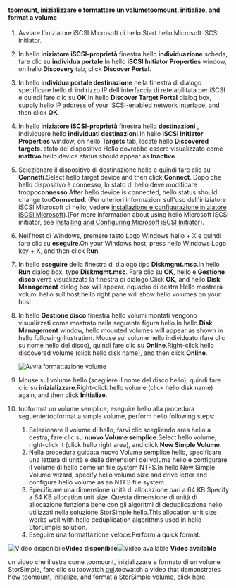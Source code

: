 <!--author=SharS last changed: 9/17/15-->

#### <a name="toomount-initialize-and-format-a-volume"></a><span data-ttu-id="8b477-101">toomount, inizializzare e formattare un volume</span><span class="sxs-lookup"><span data-stu-id="8b477-101">toomount, initialize, and format a volume</span></span>
1. <span data-ttu-id="8b477-102">Avviare l'iniziatore iSCSI Microsoft di hello.</span><span class="sxs-lookup"><span data-stu-id="8b477-102">Start hello Microsoft iSCSI initiator.</span></span>
2. <span data-ttu-id="8b477-103">In hello **iniziatore iSCSI-proprietà** finestra hello **individuazione** scheda, fare clic su **individua portale**.</span><span class="sxs-lookup"><span data-stu-id="8b477-103">In hello **iSCSI Initiator Properties** window, on hello **Discovery** tab, click **Discover Portal**.</span></span>
3. <span data-ttu-id="8b477-104">In hello **individua portale destinazione** nella finestra di dialogo specificare hello di indirizzo IP dell'interfaccia di rete abilitata per iSCSI e quindi fare clic su **OK**.</span><span class="sxs-lookup"><span data-stu-id="8b477-104">In hello **Discover Target Portal** dialog box, supply hello IP address of your iSCSI-enabled network interface, and then click **OK**.</span></span> 
4. <span data-ttu-id="8b477-105">In hello **iniziatore iSCSI-proprietà** finestra hello **destinazioni** , individuare hello **individuati destinazioni**.</span><span class="sxs-lookup"><span data-stu-id="8b477-105">In hello **iSCSI Initiator Properties** window, on hello **Targets** tab, locate hello **Discovered targets**.</span></span> <span data-ttu-id="8b477-106">stato del dispositivo Hello dovrebbe essere visualizzato come **inattivo**.</span><span class="sxs-lookup"><span data-stu-id="8b477-106">hello device status should appear as **Inactive**.</span></span>
5. <span data-ttu-id="8b477-107">Selezionare il dispositivo di destinazione hello e quindi fare clic su **Connetti**.</span><span class="sxs-lookup"><span data-stu-id="8b477-107">Select hello target device and then click **Connect**.</span></span> <span data-ttu-id="8b477-108">Dopo che hello dispositivo è connesso, lo stato di hello deve modificare troppo**connesso**.</span><span class="sxs-lookup"><span data-stu-id="8b477-108">After hello device is connected, hello status should change too**Connected**.</span></span> <span data-ttu-id="8b477-109">(Per ulteriori informazioni sull'uso dell'iniziatore iSCSI Microsoft di hello, vedere [installazione e configurazione iniziatore iSCSI Microsoft][1]).</span><span class="sxs-lookup"><span data-stu-id="8b477-109">(For more information about using hello Microsoft iSCSI initiator, see [Installing and Configuring Microsoft iSCSI Initiator][1]).</span></span>
6. <span data-ttu-id="8b477-110">Nell'host di Windows, premere tasto Logo Windows hello + X e quindi fare clic su **eseguire**.</span><span class="sxs-lookup"><span data-stu-id="8b477-110">On your Windows host, press hello Windows Logo key + X, and then click **Run**.</span></span> 
7. <span data-ttu-id="8b477-111">In hello **eseguire** della finestra di dialogo tipo **Diskmgmt.msc**.</span><span class="sxs-lookup"><span data-stu-id="8b477-111">In hello **Run** dialog box, type **Diskmgmt.msc**.</span></span> <span data-ttu-id="8b477-112">Fare clic su **OK**, hello e **Gestione disco** verrà visualizzata la finestra di dialogo.</span><span class="sxs-lookup"><span data-stu-id="8b477-112">Click **OK**, and hello **Disk Management** dialog box will appear.</span></span> <span data-ttu-id="8b477-113">riquadro di destra Hello mostrerà volumi hello sull'host.</span><span class="sxs-lookup"><span data-stu-id="8b477-113">hello right pane will show hello volumes on your host.</span></span>
8. <span data-ttu-id="8b477-114">In hello **Gestione disco** finestra hello volumi montati vengono visualizzati come mostrato nella seguente figura hello.</span><span class="sxs-lookup"><span data-stu-id="8b477-114">In hello **Disk Management** window, hello mounted volumes will appear as shown in hello following illustration.</span></span> <span data-ttu-id="8b477-115">Mouse sul volume hello individuato (fare clic su nome hello del disco), quindi fare clic su **Online**.</span><span class="sxs-lookup"><span data-stu-id="8b477-115">Right-click hello discovered volume (click hello disk name), and then click **Online**.</span></span>
   
     ![Avvia formattazione volume](./media/storsimple-mount-initialize-format-volume/HCS_InitializeFormatVolume-include.png) 
9. <span data-ttu-id="8b477-117">Mouse sul volume hello (scegliere il nome del disco hello), quindi fare clic su **inizializzare**.</span><span class="sxs-lookup"><span data-stu-id="8b477-117">Right-click hello volume (click hello disk name) again, and then click **Initialize**.</span></span>
10. <span data-ttu-id="8b477-118">tooformat un volume semplice, eseguire hello alla procedura seguente:</span><span class="sxs-lookup"><span data-stu-id="8b477-118">tooformat a simple volume, perform hello following steps:</span></span>
    
    1. <span data-ttu-id="8b477-119">Selezionare il volume di hello, farvi clic scegliendo area hello a destra, fare clic su **nuovo Volume semplice**.</span><span class="sxs-lookup"><span data-stu-id="8b477-119">Select hello volume, right-click it (click hello right area), and click **New Simple Volume**.</span></span>
    2. <span data-ttu-id="8b477-120">Nella procedura guidata nuovo Volume semplice hello, specificare una lettera di unità e delle dimensioni del volume hello e configurare il volume di hello come un file system NTFS.</span><span class="sxs-lookup"><span data-stu-id="8b477-120">In hello New Simple Volume wizard, specify hello volume size and drive letter and configure hello volume as an NTFS file system.</span></span>
    3. <span data-ttu-id="8b477-121">Specificare una dimensione unità di allocazione pari a 64 KB.</span><span class="sxs-lookup"><span data-stu-id="8b477-121">Specify a 64 KB allocation unit size.</span></span> <span data-ttu-id="8b477-122">Questa dimensione di unità di allocazione funziona bene con gli algoritmi di deduplicazione hello utilizzati nella soluzione StorSimple hello.</span><span class="sxs-lookup"><span data-stu-id="8b477-122">This allocation unit size works well with hello deduplication algorithms used in hello StorSimple solution.</span></span>
    4. <span data-ttu-id="8b477-123">Eseguire una formattazione veloce.</span><span class="sxs-lookup"><span data-stu-id="8b477-123">Perform a quick format.</span></span>

<span data-ttu-id="8b477-124">![Video disponibile](./media/storsimple-mount-initialize-format-volume/Video_icon.png)**Video disponibile**</span><span class="sxs-lookup"><span data-stu-id="8b477-124">![Video available](./media/storsimple-mount-initialize-format-volume/Video_icon.png) **Video available**</span></span>

<span data-ttu-id="8b477-125">un video che illustra come toomount, inizializzare e formato di un volume StorSimple, fare clic su toowatch [qui](https://azure.microsoft.com/documentation/videos/mount-initialize-and-format-a-storsimple-volume/).</span><span class="sxs-lookup"><span data-stu-id="8b477-125">toowatch a video that demonstrates how toomount, initialize, and format a StorSimple volume, click [here](https://azure.microsoft.com/documentation/videos/mount-initialize-and-format-a-storsimple-volume/).</span></span>

<!--Link references-->
[1]: https://technet.microsoft.com/library/ee338480(WS.10).aspx
